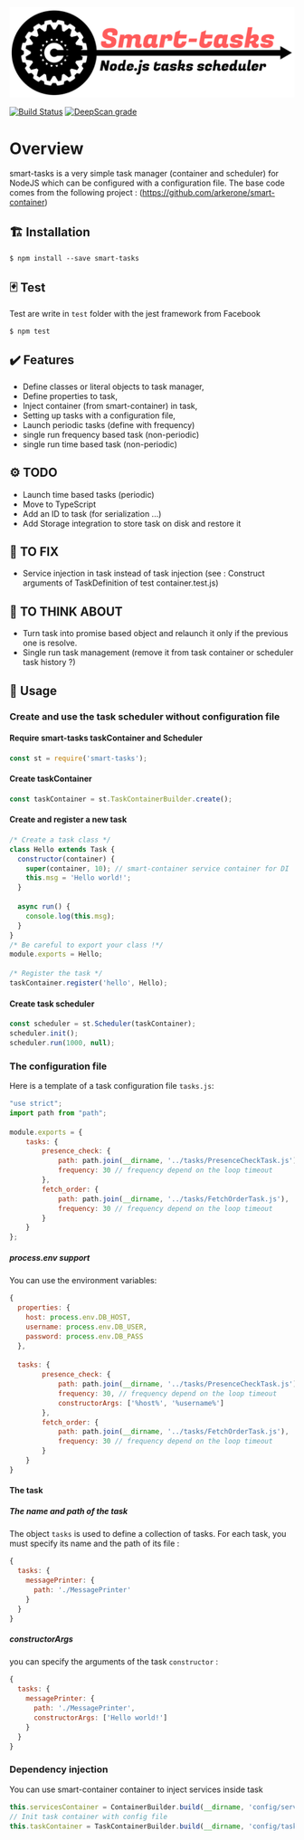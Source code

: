![alt text](https://github.com/thewrath/smart-tasks/blob/master/bin/logo.png)

[![Build Status](https://travis-ci.org/thewrath/smart-tasks.svg?branch=master)](https://travis-ci.org/thewrath/smart-tasks)
[![DeepScan grade](https://deepscan.io/api/teams/7258/projects/9387/branches/121534/badge/grade.svg)](https://deepscan.io/dashboard#view=project&tid=7258&pid=9387&bid=121534)
# Overview

  smart-tasks is a very simple task manager (container and scheduler) for NodeJS which can be configured with a configuration file.
  The base code comes from the following project : (https://github.com/arkerone/smart-container)

## 🏗️ Installation
```
$ npm install --save smart-tasks
```

## 🃏 Test

Test are write in `test` folder with the jest framework from Facebook

```
$ npm test
```

## ✔️ Features
  * Define classes or literal objects to task manager,
  * Define properties to task,
  * Inject container (from smart-container) in task,
  * Setting up tasks with a configuration file,
  * Launch periodic tasks  (define with frequency)
  * single run frequency based task (non-periodic)
  * single run time based task (non-periodic)

## ⚙️ TODO
  * Launch time based tasks (periodic)
  * Move to TypeScript  
  * Add an ID to task (for serialization ...)
  * Add Storage integration to store task on disk and restore it
  
## 🔧 TO FIX 
  * Service injection in task instead of task injection (see : Construct arguments of TaskDefinition of test container.test.js)

## 🤔 TO THINK ABOUT
  * Turn task into promise based object and relaunch it only if the previous one is resolve.
  * Single run task management (remove it from task container or scheduler task history ?)

## 🤖 Usage

### Create and use the task scheduler without configuration file

#### Require  smart-tasks taskContainer and Scheduler 

```js
const st = require('smart-tasks');
```

#### Create taskContainer
```js
const taskContainer = st.TaskContainerBuilder.create();
```

#### Create and register a new task
```js
/* Create a task class */
class Hello extends Task {
  constructor(container) {
    super(container, 10); // smart-container service container for DI 
    this.msg = 'Hello world!';
  }

  async run() {
    console.log(this.msg);
  }
}
/* Be careful to export your class !*/
module.exports = Hello;

/* Register the task */
taskContainer.register('hello', Hello);
```

#### Create task scheduler
```js
const scheduler = st.Scheduler(taskContainer);
scheduler.init();
scheduler.run(1000, null);
```

### The configuration file
Here is a template of a task configuration file `tasks.js`:

```js
"use strict";
import path from "path";

module.exports = {
    tasks: {
        presence_check: {
            path: path.join(__dirname, '../tasks/PresenceCheckTask.js'),
            frequency: 30 // frequency depend on the loop timeout
        },
        fetch_order: {
            path: path.join(__dirname, '../tasks/FetchOrderTask.js'),
            frequency: 30 // frequency depend on the loop timeout 
        }
    }
};
```
##### process.env support
You can use the environment variables:
```js
{
  properties: {
    host: process.env.DB_HOST,
    username: process.env.DB_USER,
    password: process.env.DB_PASS
  },

  tasks: {
        presence_check: {
            path: path.join(__dirname, '../tasks/PresenceCheckTask.js'),
            frequency: 30, // frequency depend on the loop timeout
            constructorArgs: ['%host%', '%username%']
        },
        fetch_order: {
            path: path.join(__dirname, '../tasks/FetchOrderTask.js'),
            frequency: 30 // frequency depend on the loop timeout 
        }
    }
}
```
#### The task
##### The name and path of the task
The object `tasks` is used to define a collection of tasks. For each task, you must specify its name and the path of its file :
```js
{
  tasks: {
    messagePrinter: {
      path: './MessagePrinter'
    }
  }
}
```
##### constructorArgs
you can specify the arguments of the task `constructor` :
```js
{
  tasks: {
    messagePrinter: {
      path: './MessagePrinter',
      constructorArgs: ['Hello world!']
    }
  }
}
```
### Dependency injection

You can use smart-container container to inject services inside task
```js
this.servicesContainer = ContainerBuilder.build(__dirname, 'config/services.js');
// Init task container with config file
this.taskContainer = TaskContainerBuilder.build(__dirname, 'config/tasks.js', this.servicesContainer);
```
